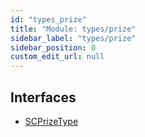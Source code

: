 ```yaml
---
id: "types_prize"
title: "Module: types/prize"
sidebar_label: "types/prize"
sidebar_position: 0
custom_edit_url: null
---
```


## Interfaces

- [SCPrizeType](../interfaces/types_prize.SCPrizeType)
